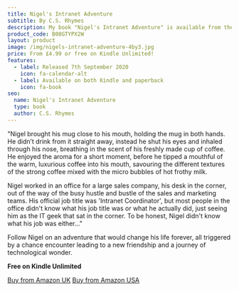```yaml
---
title: Nigel's Intranet Adventure
subtitle: By C.S. Rhymes
description: My book "Nigel's Intranet Adventure" is available from the Amazon Kindle store.
product_code: B08GTYPX2W
layout: product
image: /img/nigels-intranet-adventure-4by3.jpg
price: From £4.99 or free on Kindle Unlimited!
features:
  - label: Released 7th September 2020
    icon: fa-calendar-alt
  - label: Available on both Kindle and paperback
    icon: fa-book
seo:
  name: Nigel's Intranet Adventure
  type: book
  author: C.S. Rhymes
---
```


"Nigel brought his mug close to his mouth, holding the mug in both hands. He didn’t drink from it straight away, instead he shut his eyes and inhaled through his nose, breathing in the scent of his freshly made cup of coffee. He enjoyed the aroma for a short moment, before he tipped a mouthful of the warm, luxurious coffee into his mouth, savouring the different textures of the strong coffee mixed with the micro bubbles of hot frothy milk.

Nigel worked in an office for a large sales company, his desk in the corner, out of the way of the busy hustle and bustle of the sales and marketing teams. His official job title was 'Intranet Coordinator', but most people in the office didn't know what his job title was or what he actually did, just seeing him as the IT geek that sat in the corner. To be honest, Nigel didn't know what his job was either..."

Follow Nigel on an adventure that would change his life forever, all triggered by a chance encounter leading to a new friendship and a journey of technological wonder.

<p><strong>Free on Kindle Unlimited</strong></p>

<div class="buttons is-centered">
<a href="https://www.amazon.co.uk/dp/B08GTYPX2W/" class="button is-info" target="_blank">Buy from Amazon UK</a>
<a href="http://www.amazon.com/dp/B08GTYPX2W/" class="button is-info" target="_blank">Buy from Amazon USA</a>
</div>
